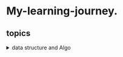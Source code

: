  # My-learning-journey.
## topics
<details>
  <summary>data structure and Algo</summary>
  <h1>What is data struture</h1>
  <P>Data structure is a specialized format for organizing, sorting, and manipulating data. It defines the relationship between data and operations that can be performed on data.  Properly designed data structures can provide efficient methods for data retrieval, insertion, deletion, and sorting.</P>

  <details>
    <summary>Topic: 1</summary>
  <discription> 
    <h1> Learn about  arrays and link list </h1>
     <h3>Arrays: </h3> Arrays are allocated in contiguous memory locations, meaning that all elements are stored together in memory. The size of an  array is fixed when it is created. Insertions and deletions can be inefficient in arrays because elements need to be shifted or moved to maintain the contiguous structure. Insertions and deletions at the beginning or middle of an array can take O(n) time on average, where n is the number of elements. Accessing elements in an array is very efficient using index-based access. It takes O(1) time to access an element directly using its index. Access: O(1), Insertions/Deletions at the end: O(1) or O(n) (if reallocation is needed).
     <h3>LinkList: </h3>
      <p>
         Linked lists consist of nodes that are not necessarily stored in contiguous memory locations. Each node contains both data and a          reference (or pointer) to the next node in the list. The size of a linked list can grow dynamically as nodes are added.
         Linked lists are designed for efficient insertions and deletions, especially when they involve adding or removing nodes from the          beginning or middle of the list. These operations generally take O(1) time if you have a reference to the node.
        Accessing elements in a linked list requires traversing from the head node to the desired node, which takes O(n) time on average         in the worst case. Linked lists have higher memory overhead due to the additional memory required for the node pointers.
       Access: O(n), Insertions/Deletions at the beginning/middle: O(1), Insertions/Deletions at the end: O(n) (if traversal is needed).
        </p>
    <br>
    <br>
  </discription>
  </details>
  <details> 
   <summary>LinkLIst Code in C++</summary>
   <discription>
    <h2>Code of linked list </h2>
    <h3>How to create a linked list in C++ and how to append an element at its beginning.</h3>
    <p>
    
     
     #include <iostream>
     using namespace std; 

     class Node { 
     public: 
       int data;   // For integer data 
       Node *next; // to point next data address 
   
    Node(int data) { 
      this->data = data; 
      next = nullptr; 
    } 
    }; 
     
    // class LinkList represents the link itself and we define methods to append and 
    // display the elements of the link list 
    class LinkList { 
    public: 
      Node *head; 
      LinkList() { head = nullptr; } 
      // Now we define the method to add a new element in the link list 
      void append(int data) {
        Node *newNode = new Node(data);
        if (head == nullptr) { 
          head = newNode;
        } else {
          Node *current = head; // store head pointer value 
          while ( current->next != nullptr) { // this condition works until the next pointer is Nullptr
            current = current->next;
          }
          current->next = newNode;
        }<br>
      }
    
      void display() { 
        Node *current = head; // store head pointer value 
        while (current != nullptr) { //This condition works until the next pointer is Nullptr 
          cout << current->data << " ";
          current = current->next;
        }
        cout << endl;
      }<br>
      // Method to check if the linked list is empty
      bool isEmpty() { return head == nullptr; 
      }
    };
    
    int main() {
      LinkList myList; // create an object. it creates a link list of myList<br>
      myList.append(5);
      myList.append(7);
      myList.append(12);
      myList.display(); 
      return 0; <br>
    }


    
   </discription>
  </details>
  <details>
   <summary>array Fundamental Code</summary>
   <details>
    <summary>Insertion</summary>
    
     `      #include <iostream>
            using namespace std;
      
        int main() {
          const int MAX_SIZE = 5; // array maz size
          int arr[MAX_SIZE] = {1, 2, 3, 5};
          int size = sizeof(arr)/sizeof(arr[0]); // current size of array
          int newIndex = 3;
          int newValue = 4;
        
          for(int i = size; i > newIndex; i--){
            arr[i] = arr[i - 1];
          }
        
          arr[newIndex] = newValue;
          
          cout << "Array after Insertion: "<< endl;
          for(int i = 0; i < size; i++){
            cout << arr[i] << " ";
          }
        
        
          return 0;
        }
`
   </details>
<details>
    <summary>Deletion</summary>


    
    `          #include <iostream>
               using namespace std;
             
          int main() {
            const int MAX_SIZE = 5; // array maz size
            int arr[MAX_SIZE] = {1, 2, 3, 4, 5};
            int size = sizeof(arr)/sizeof(arr[0]); // current size of array
          
            int deleteIndex = 3;
          
            for(int i = deleteIndex; i < size -1; i++){
              arr[i] = arr[i + 1];
            }
          
            size--;
            cout << "Array after Insertion: "<< endl;
            for(int i = 0; i < size; i++){
              cout << arr[i] << " ";
            }
          
          
            return 0;
          }
   </details>
<details>
  <summary>find the index of highest number</summary>

 
         #include "iostream"
         using namespace std;
             
     int main(){
       int arr[]= {1,3,4,7};
       int size = sizeof(arr)/sizeof(arr[0]);
       int Index = 0;
       int max_num = 0;
     
       for(int i =0; i < size; i++){
         if(arr[i] > max_num){
           max_num = arr[i];
           Index = i;
         }
       }
       cout<<"Max Number: " << max_num << endl;
       cout << "index of max numebr: " <<Index << endl;
       return 0;
     }

 </details>
 <details>
  <summary>Traverse the 2D-Array</summary>
  
      int main(){
       const int Row = 3;
       const int Col = 3;
      int arr[Row][Col] = {
          {1,2,3},
          {4,5,6},
          {7,8,9}
        };
       int size = sizeof(arr)/ sizeof(arr[0][0]);
      
        for(int i = 0 ; i < Row; i++){
          for(int j = 0; j < Col; j++){
            cout << arr[i][j] <<endl;
          }
        }
      
        return 0;
      }

 </details>
   
  <summary>find the index of highest number</summary>
  
         #include "iostream"
         using namespace std;
              
     int main(){
       int arr[]= {1,3,4,7};
       int size = sizeof(arr)/sizeof(arr[0]);
       int Index = 0;
       int max_num = 0;
     
       for(int i =0; i < size; i++){
         if(arr[i] > max_num){
           max_num = arr[i];
           Index = i;
         }
       }
       cout<<"Max Number: " << max_num << endl;
       cout << "index of max numebr: " <<Index << endl;
       return 0;
     }

 </details>
 <details>
  <summary>Algo Empirical Analysis</summary>

  
               #include <iostream>
                
               #include <chrono>
               using namespace std;
         
         int main() {
             auto start = chrono::high_resolution_clock::now();
         
             // Code to be analyzed
         
             auto stop = chrono::high_resolution_clock::now();
             auto duration = chrono::duration_cast<chrono::microseconds>(stop - start);
         
             cout << "Time taken: " << duration.count() << " microseconds" << endl;
         
             return 0;
         }

 </details>
 
   <details>
  <summary>Stack using array</summary>
     #include <iostream>
   using namespace std;
   
   const int MAX_SIZE = 100; // Maximum size of the stack

class Stack {
private:
    int top; // Index of the top element in the stack
    int arr[MAX_SIZE]; // Array to store stack elements

public:
    // Constructor to initialize the stack
    Stack() {
        top = -1; // Stack is initially empty
    }

    // Function to push an element onto the stack
    void push(int value) {
        if (top >= MAX_SIZE - 1) {
            cout << "Stack overflow! Cannot push element " << value << endl;
        } else {
            arr[++top] = value;
            cout << "Pushed " << value << " onto the stack." << endl;
        }
    }

    // Function to pop an element from the stack
    void pop() {
        if (top < 0) {
            cout << "Stack underflow! Cannot pop from an empty stack." << endl;
        } else {
            cout << "Popped " << arr[top--] << " from the stack." << endl;
        }
    }

    // Function to check if the stack is empty
    bool isEmpty() {
        return top < 0;
    }

    // Function to peek at the top element of the stack
    int peek() {
        if (top < 0) {
            cout << "Stack is empty." << endl;
            return -1; // Return a sentinel value indicating an empty stack
        }
        return arr[top];
        }
       };
      
    int main() {
       Stack stack;
       stack.push(1);
       stack.push(2);
       stack.push(3);
   
       cout << "Top element: " << stack.peek() << endl;
   
       stack.pop();
       cout << "Top element after pop: " << stack.peek() << endl;
   
       stack.pop();
       stack.pop();
       stack.pop(); // Trying to pop from an empty stack
   
       return 0;
        }

           
 </details> 
 </details>
   
  </details>

</details>

